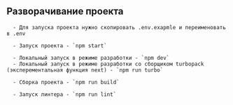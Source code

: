 ## Разворачивание проекта

      - Для запуска проекта нужно скопировать .env.exapmle и переименовать в .env

      - Запуск проекта - `npm start`

      - Локальный запуск в режиме разработки - `npm dev`
      - Локальный запуск в режиме разработки со сборщиком turbopack (эксперементальная функция next) - `npm run turbo`

      - Сборка проекта - `npm run build`

      - Запуск линтера - `npm run lint`
